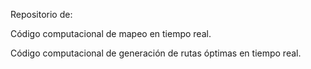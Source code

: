 Repositorio de: 

Código computacional de mapeo en tiempo real.


Código computacional de generación de rutas óptimas en tiempo real. 
